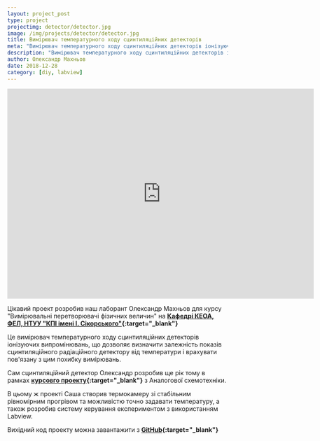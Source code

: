 ```yaml
---
layout: project_post
type: project
projectimg: detector/detector.jpg
image: /img/projects/detector/detector.jpg
title: Вимірювач температурного ходу сцинтиляційних детекторів 
meta: "Вимірювач температурного ходу сцинтиляційних детекторів іонізуючих випромінювань, що дозволяє визначити залежність показів сцинтиляційного радіаційного детектору від температури і врахувати пов'язану з цим похибку вимірювань"
description: "Вимірювач температурного ходу сцинтиляційних детекторів іонізуючих випромінювань, що дозволяє визначити залежність показів сцинтиляційного радіаційного детектору від температури і врахувати пов'язану з цим похибку вимірювань"
author: Олександр Махньов
date: 2018-12-28
category: [diy, labview]
---
```


<iframe src="https://www.youtube.com/embed/6b_En1RjAtw" width="700" height="480" frameborder="0" allowfullscreen=""> </iframe>
 
Цікавий проект розробив наш лаборант Олександр Махньов для курсу "Вимірювальні перетворювачі фізичних величин" на **[Кафедрі КЕОА, ФЕЛ, НТУУ "КПІ імені І. Сікорського"](http://keoa.kpi.ua){:target="_blank"}**

Це вимірювач температурного ходу сцинтиляційних детекторів іонізуючих випромінювань, що дозволяє визначити залежність показів сцинтиляційного радіаційного детектору від температури і врахувати пов'язану з цим похибку вимірювань.

Сам сцинтиляційний детектор Олександр розробив ще рік тому в рамках **[курсовго проекту](https://www.facebook.com/lampa.kpi/posts/1906019612990251){:target="_blank"}** з Аналогової схемотехніки.

В цьому ж проекті Саша створив термокамеру зі стабільним рівномірним прогрівом та можливістю точно задавати температуру, а також розробив систему керування експериментом з використанням Labview.

Вихідний код проекту можна завантажити з **[GitHub](https://github.com/AMahno/Scintillators){:target="_blank"}** 
